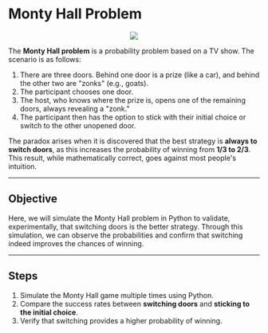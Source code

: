 # Monty Hall Problem

<p align="center">
  <img src="https://github.com/VictorFrancheto/Problem/blob/main/image_problem.JPG" >
</p>

The **Monty Hall problem** is a probability problem based on a TV show. The scenario is as follows:

1. There are three doors. Behind one door is a prize (like a car), and behind the other two are "zonks" (e.g., goats).
2. The participant chooses one door.
3. The host, who knows where the prize is, opens one of the remaining doors, always revealing a "zonk."
4. The participant then has the option to stick with their initial choice or switch to the other unopened door.

The paradox arises when it is discovered that the best strategy is **always to switch doors**, as this increases the probability of winning from **1/3 to 2/3**. This result, while mathematically correct, goes against most people's intuition.

---

## Objective

Here, we will simulate the Monty Hall problem in Python to validate, experimentally, that switching doors is the better strategy. Through this simulation, we can observe the probabilities and confirm that switching indeed improves the chances of winning.

---

## Steps

1. Simulate the Monty Hall game multiple times using Python.
2. Compare the success rates between **switching doors** and **sticking to the initial choice**.
3. Verify that switching provides a higher probability of winning.
